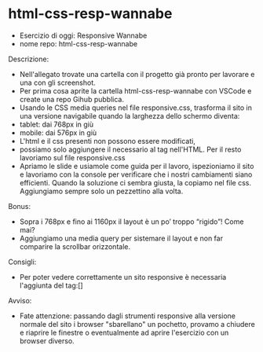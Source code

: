 # html-css-resp-wannabe


- Esercizio di oggi: Responsive Wannabe
- nome repo: html-css-resp-wannabe


Descrizione:
- Nell'allegato trovate una cartella con il progetto già pronto per lavorare e una con gli screenshot.
- Per prima cosa aprite la cartella html-css-resp-wannabe con VSCode e create una repo Gihub pubblica.
- Usando le CSS media queries nel file responsive.css, trasforma il sito  in una versione navigabile quando la larghezza dello schermo diventa:
- tablet: dai 768px in giù
- mobile: dai 576px in giù
- L'html e il css presenti non possono essere modificati,
- possiamo solo aggiungere il necessario al tag <head> nell'HTML. Per il resto lavoriamo sul file responsive.css
- Apriamo le slide e usiamole come guida per il lavoro, ispezioniamo il sito e lavoriamo con la console per verificare che i nostri cambiamenti siano efficienti.
  Quando la soluzione ci sembra giusta, la copiamo nel file css. Aggiungiamo sempre solo un pezzettino alla volta.

Bonus:
- Sopra i 768px e fino ai 1160px il layout è un po’ troppo “rigido”! Come mai? 
- Aggiungiamo una media query per sistemare il layout e non far comparire la scrollbar orizzontale.

Consigli:
- Per poter vedere correttamente un sito responsive è necessaria l'aggiunta del tag:[<meta name="viewport" content="width=device-width, initial-scale=1.0">]

Avviso:
- Fate attenzione: passando dagli strumenti responsive alla versione normale del sito i browser "sbarellano" un pochetto,
  provamo a chiudere e riaprire le finestre o eventualmente ad aprire l'esercizio con un browser diverso.
